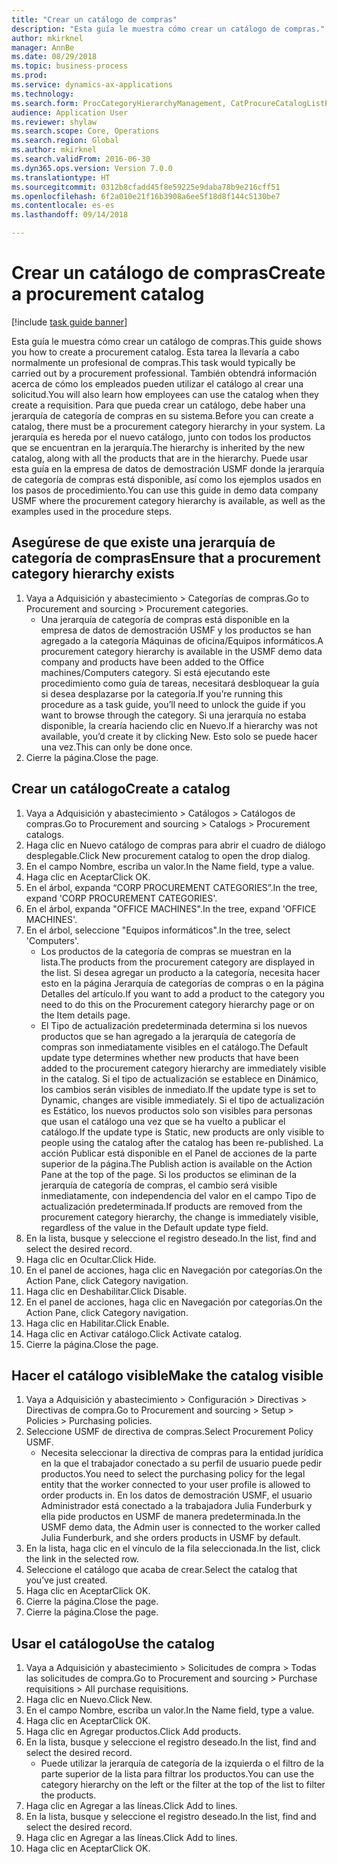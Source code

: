 ```yaml
--- 
title: "Crear un catálogo de compras"
description: "Esta guía le muestra cómo crear un catálogo de compras."
author: mkirknel
manager: AnnBe
ms.date: 08/29/2018
ms.topic: business-process
ms.prod: 
ms.service: dynamics-ax-applications
ms.technology: 
ms.search.form: ProcCategoryHierarchyManagement, CatProcureCatalogListPage, CatProcureCatalogCreate, CatProcureCatalogEdit, SysPolicyListPage, SysPolicy, CatCatalogPolicyRule, PurchReqTableListPage, PurchReqCreate, PurchReqTable, PurchReqAddItem
audience: Application User
ms.reviewer: shylaw
ms.search.scope: Core, Operations
ms.search.region: Global
ms.author: mkirknel
ms.search.validFrom: 2016-06-30
ms.dyn365.ops.version: Version 7.0.0
ms.translationtype: HT
ms.sourcegitcommit: 0312b8cfadd45f8e59225e9daba78b9e216cff51
ms.openlocfilehash: 6f2a010e21f16b3908a6ee5f18d8f144c5130be7
ms.contentlocale: es-es
ms.lasthandoff: 09/14/2018

---
```

# <a name="create-a-procurement-catalog"></a><span data-ttu-id="96a8f-103">Crear un catálogo de compras</span><span class="sxs-lookup"><span data-stu-id="96a8f-103">Create a procurement catalog</span></span>

[!include [task guide banner](../../includes/task-guide-banner.md)]

<span data-ttu-id="96a8f-104">Esta guía le muestra cómo crear un catálogo de compras.</span><span class="sxs-lookup"><span data-stu-id="96a8f-104">This guide shows you how to create a procurement catalog.</span></span> <span data-ttu-id="96a8f-105">Esta tarea la llevaría a cabo normalmente un profesional de compras.</span><span class="sxs-lookup"><span data-stu-id="96a8f-105">This task would typically be carried out by a procurement professional.</span></span> <span data-ttu-id="96a8f-106">También obtendrá información acerca de cómo los empleados pueden utilizar el catálogo al crear una solicitud.</span><span class="sxs-lookup"><span data-stu-id="96a8f-106">You will also learn how employees can use the catalog when they create a requisition.</span></span> <span data-ttu-id="96a8f-107">Para que pueda crear un catálogo, debe haber una jerarquía de categoría de compras en su sistema.</span><span class="sxs-lookup"><span data-stu-id="96a8f-107">Before you can create a catalog, there must be a procurement category hierarchy in your system.</span></span> <span data-ttu-id="96a8f-108">La jerarquía es hereda por el nuevo catálogo, junto con todos los productos que se encuentran en la jerarquía.</span><span class="sxs-lookup"><span data-stu-id="96a8f-108">The hierarchy is inherited by the new catalog, along with all the products that are in the hierarchy.</span></span> <span data-ttu-id="96a8f-109">Puede usar esta guía en la empresa de datos de demostración USMF donde la jerarquía de categoría de compras está disponible, así como los ejemplos usados en los pasos de procedimiento.</span><span class="sxs-lookup"><span data-stu-id="96a8f-109">You can use this guide in demo data company USMF where the procurement category hierarchy is available, as well as the examples used in the procedure steps.</span></span>


## <a name="ensure-that-a-procurement-category-hierarchy-exists"></a><span data-ttu-id="96a8f-110">Asegúrese de que existe una jerarquía de categoría de compras</span><span class="sxs-lookup"><span data-stu-id="96a8f-110">Ensure that a procurement category hierarchy exists</span></span>
1. <span data-ttu-id="96a8f-111">Vaya a Adquisición y abastecimiento > Categorías de compras.</span><span class="sxs-lookup"><span data-stu-id="96a8f-111">Go to Procurement and sourcing > Procurement categories.</span></span>
    * <span data-ttu-id="96a8f-112">Una jerarquía de categoría de compras está disponible en la empresa de datos de demostración USMF y los productos se han agregado a la categoría Máquinas de oficina/Equipos informáticos.</span><span class="sxs-lookup"><span data-stu-id="96a8f-112">A procurement category hierarchy is available in the USMF demo data company and products have been added to the Office machines/Computers category.</span></span> <span data-ttu-id="96a8f-113">Si está ejecutando este procedimiento como guía de tareas, necesitará desbloquear la guía si desea desplazarse por la categoría.</span><span class="sxs-lookup"><span data-stu-id="96a8f-113">If you’re running this procedure as a task guide, you’ll need to unlock the guide if you want to browse through the category.</span></span> <span data-ttu-id="96a8f-114">Si una jerarquía no estaba disponible, la crearía haciendo clic en Nuevo.</span><span class="sxs-lookup"><span data-stu-id="96a8f-114">If a hierarchy was not available, you’d create it by clicking New.</span></span> <span data-ttu-id="96a8f-115">Esto solo se puede hacer una vez.</span><span class="sxs-lookup"><span data-stu-id="96a8f-115">This can only be done once.</span></span>  
2. <span data-ttu-id="96a8f-116">Cierre la página.</span><span class="sxs-lookup"><span data-stu-id="96a8f-116">Close the page.</span></span>

## <a name="create-a-catalog"></a><span data-ttu-id="96a8f-117">Crear un catálogo</span><span class="sxs-lookup"><span data-stu-id="96a8f-117">Create a catalog</span></span>
1. <span data-ttu-id="96a8f-118">Vaya a Adquisición y abastecimiento > Catálogos > Catálogos de compras.</span><span class="sxs-lookup"><span data-stu-id="96a8f-118">Go to Procurement and sourcing > Catalogs > Procurement catalogs.</span></span>
2. <span data-ttu-id="96a8f-119">Haga clic en Nuevo catálogo de compras para abrir el cuadro de diálogo desplegable.</span><span class="sxs-lookup"><span data-stu-id="96a8f-119">Click New procurement catalog to open the drop dialog.</span></span>
3. <span data-ttu-id="96a8f-120">En el campo Nombre, escriba un valor.</span><span class="sxs-lookup"><span data-stu-id="96a8f-120">In the Name field, type a value.</span></span>
4. <span data-ttu-id="96a8f-121">Haga clic en Aceptar</span><span class="sxs-lookup"><span data-stu-id="96a8f-121">Click OK.</span></span>
5. <span data-ttu-id="96a8f-122">En el árbol, expanda “CORP PROCUREMENT CATEGORIES”.</span><span class="sxs-lookup"><span data-stu-id="96a8f-122">In the tree, expand 'CORP PROCUREMENT CATEGORIES'.</span></span>
6. <span data-ttu-id="96a8f-123">En el árbol, expanda "OFFICE MACHINES".</span><span class="sxs-lookup"><span data-stu-id="96a8f-123">In the tree, expand 'OFFICE MACHINES'.</span></span>
7. <span data-ttu-id="96a8f-124">En el árbol, seleccione "Equipos informáticos".</span><span class="sxs-lookup"><span data-stu-id="96a8f-124">In the tree, select 'Computers'.</span></span>
    * <span data-ttu-id="96a8f-125">Los productos de la categoría de compras se muestran en la lista.</span><span class="sxs-lookup"><span data-stu-id="96a8f-125">The products from the procurement category are displayed in the list.</span></span> <span data-ttu-id="96a8f-126">Si desea agregar un producto a la categoría, necesita hacer esto en la página Jerarquía de categorías de compras o en la página Detalles del artículo.</span><span class="sxs-lookup"><span data-stu-id="96a8f-126">If you want to add a product to the category you need to do this on the Procurement category hierarchy page or on the Item details page.</span></span>  
    * <span data-ttu-id="96a8f-127">El Tipo de actualización predeterminada determina si los nuevos productos que se han agregado a la jerarquía de categoría de compras son inmediatamente visibles en el catálogo.</span><span class="sxs-lookup"><span data-stu-id="96a8f-127">The Default update type determines whether new products that have been added to the procurement category hierarchy are immediately visible in the catalog.</span></span> <span data-ttu-id="96a8f-128">Si el tipo de actualización se establece en Dinámico, los cambios serán visibles de inmediato.</span><span class="sxs-lookup"><span data-stu-id="96a8f-128">If the update type is set to Dynamic, changes are visible immediately.</span></span> <span data-ttu-id="96a8f-129">Si el tipo de actualización es Estático, los nuevos productos solo son visibles para personas que usan el catálogo una vez que se ha vuelto a publicar el catálogo.</span><span class="sxs-lookup"><span data-stu-id="96a8f-129">If the update type is Static, new products are only visible to people using the catalog after the catalog has been re-published.</span></span> <span data-ttu-id="96a8f-130">La acción Publicar está disponible en el Panel de acciones de la parte superior de la página.</span><span class="sxs-lookup"><span data-stu-id="96a8f-130">The Publish action is available on the Action Pane at the top of the page.</span></span> <span data-ttu-id="96a8f-131">Si los productos se eliminan de la jerarquía de categoría de compras, el cambio será visible inmediatamente, con independencia del valor en el campo Tipo de actualización predeterminada.</span><span class="sxs-lookup"><span data-stu-id="96a8f-131">If products are removed from the procurement category hierarchy, the change is immediately visible, regardless of the value in the Default update type field.</span></span>  
8. <span data-ttu-id="96a8f-132">En la lista, busque y seleccione el registro deseado.</span><span class="sxs-lookup"><span data-stu-id="96a8f-132">In the list, find and select the desired record.</span></span>
9. <span data-ttu-id="96a8f-133">Haga clic en Ocultar.</span><span class="sxs-lookup"><span data-stu-id="96a8f-133">Click Hide.</span></span>
10. <span data-ttu-id="96a8f-134">En el panel de acciones, haga clic en Navegación por categorías.</span><span class="sxs-lookup"><span data-stu-id="96a8f-134">On the Action Pane, click Category navigation.</span></span>
11. <span data-ttu-id="96a8f-135">Haga clic en Deshabilitar.</span><span class="sxs-lookup"><span data-stu-id="96a8f-135">Click Disable.</span></span>
12. <span data-ttu-id="96a8f-136">En el panel de acciones, haga clic en Navegación por categorías.</span><span class="sxs-lookup"><span data-stu-id="96a8f-136">On the Action Pane, click Category navigation.</span></span>
13. <span data-ttu-id="96a8f-137">Haga clic en Habilitar.</span><span class="sxs-lookup"><span data-stu-id="96a8f-137">Click Enable.</span></span>
14. <span data-ttu-id="96a8f-138">Haga clic en Activar catálogo.</span><span class="sxs-lookup"><span data-stu-id="96a8f-138">Click Activate catalog.</span></span>
15. <span data-ttu-id="96a8f-139">Cierre la página.</span><span class="sxs-lookup"><span data-stu-id="96a8f-139">Close the page.</span></span>

## <a name="make-the-catalog-visible"></a><span data-ttu-id="96a8f-140">Hacer el catálogo visible</span><span class="sxs-lookup"><span data-stu-id="96a8f-140">Make the catalog visible</span></span>
1. <span data-ttu-id="96a8f-141">Vaya a Adquisición y abastecimiento > Configuración > Directivas > Directivas de compra.</span><span class="sxs-lookup"><span data-stu-id="96a8f-141">Go to Procurement and sourcing > Setup > Policies > Purchasing policies.</span></span>
2. <span data-ttu-id="96a8f-142">Seleccione USMF de directiva de compras.</span><span class="sxs-lookup"><span data-stu-id="96a8f-142">Select Procurement Policy USMF.</span></span>
    * <span data-ttu-id="96a8f-143">Necesita seleccionar la directiva de compras para la entidad jurídica en la que el trabajador conectado a su perfil de usuario puede pedir productos.</span><span class="sxs-lookup"><span data-stu-id="96a8f-143">You need to select the purchasing policy for the legal entity that the worker connected to your user profile is allowed to order products in.</span></span> <span data-ttu-id="96a8f-144">En los datos de demostración USMF, el usuario Administrador está conectado a la trabajadora Julia Funderburk y ella pide productos en USMF de manera predeterminada.</span><span class="sxs-lookup"><span data-stu-id="96a8f-144">In the USMF demo data, the Admin user is connected to the worker called Julia Funderburk, and she orders products in USMF by default.</span></span>  
3. <span data-ttu-id="96a8f-145">En la lista, haga clic en el vínculo de la fila seleccionada.</span><span class="sxs-lookup"><span data-stu-id="96a8f-145">In the list, click the link in the selected row.</span></span>
4. <span data-ttu-id="96a8f-146">Seleccione el catálogo que acaba de crear.</span><span class="sxs-lookup"><span data-stu-id="96a8f-146">Select the catalog that you’ve just created.</span></span>
5. <span data-ttu-id="96a8f-147">Haga clic en Aceptar</span><span class="sxs-lookup"><span data-stu-id="96a8f-147">Click OK.</span></span>
6. <span data-ttu-id="96a8f-148">Cierre la página.</span><span class="sxs-lookup"><span data-stu-id="96a8f-148">Close the page.</span></span>
7. <span data-ttu-id="96a8f-149">Cierre la página.</span><span class="sxs-lookup"><span data-stu-id="96a8f-149">Close the page.</span></span>

## <a name="use-the-catalog"></a><span data-ttu-id="96a8f-150">Usar el catálogo</span><span class="sxs-lookup"><span data-stu-id="96a8f-150">Use the catalog</span></span>
1. <span data-ttu-id="96a8f-151">Vaya a Adquisición y abastecimiento > Solicitudes de compra > Todas las solicitudes de compra.</span><span class="sxs-lookup"><span data-stu-id="96a8f-151">Go to Procurement and sourcing > Purchase requisitions > All purchase requisitions.</span></span>
2. <span data-ttu-id="96a8f-152">Haga clic en Nuevo.</span><span class="sxs-lookup"><span data-stu-id="96a8f-152">Click New.</span></span>
3. <span data-ttu-id="96a8f-153">En el campo Nombre, escriba un valor.</span><span class="sxs-lookup"><span data-stu-id="96a8f-153">In the Name field, type a value.</span></span>
4. <span data-ttu-id="96a8f-154">Haga clic en Aceptar</span><span class="sxs-lookup"><span data-stu-id="96a8f-154">Click OK.</span></span>
5. <span data-ttu-id="96a8f-155">Haga clic en Agregar productos.</span><span class="sxs-lookup"><span data-stu-id="96a8f-155">Click Add products.</span></span>
6. <span data-ttu-id="96a8f-156">En la lista, busque y seleccione el registro deseado.</span><span class="sxs-lookup"><span data-stu-id="96a8f-156">In the list, find and select the desired record.</span></span>
    * <span data-ttu-id="96a8f-157">Puede utilizar la jerarquía de categoría de la izquierda o el filtro de la parte superior de la lista para filtrar los productos.</span><span class="sxs-lookup"><span data-stu-id="96a8f-157">You can use the category hierarchy on the left or the filter at the top of the list to filter the products.</span></span>  
7. <span data-ttu-id="96a8f-158">Haga clic en Agregar a las líneas.</span><span class="sxs-lookup"><span data-stu-id="96a8f-158">Click Add to lines.</span></span>
8. <span data-ttu-id="96a8f-159">En la lista, busque y seleccione el registro deseado.</span><span class="sxs-lookup"><span data-stu-id="96a8f-159">In the list, find and select the desired record.</span></span>
9. <span data-ttu-id="96a8f-160">Haga clic en Agregar a las líneas.</span><span class="sxs-lookup"><span data-stu-id="96a8f-160">Click Add to lines.</span></span>
10. <span data-ttu-id="96a8f-161">Haga clic en Aceptar</span><span class="sxs-lookup"><span data-stu-id="96a8f-161">Click OK.</span></span>


